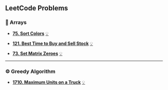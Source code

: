 ## LeetCode Problems

### 📂 Arrays
- **[75. Sort Colors](https://leetcode.com/problems/sort-colors/)**   [💡](https://github.com/RockAchi/DSA-Problems/blob/main/75.%20Sort%20Colors)

- **[121. Best Time to Buy and Sell Stock](https://leetcode.com/problems/best-time-to-buy-and-sell-stock/)**   [💡](https://github.com/RockAchi/DSA-Problems/blob/main/121.%20Best%20Time%20to%20Buy%20and%20Sell%20Stock.cpp)

- **[73. Set Matrix Zeroes](https://leetcode.com/problems/set-matrix-zeroes/)**   [💡](https://github.com/RockAchi/DSA-Problems/blob/main/73.%20Set%20Matrix%20Zeroes.cpp)

---

### ⚙️ Greedy Algorithm
- **[1710. Maximum Units on a Truck](https://leetcode.com/problems/maximum-units-on-a-truck/)**   [💡](https://github.com/RockAchi/DSA-Problems/blob/main/1710.%20Maximum%20Units%20on%20a%20Truck.cpp)

